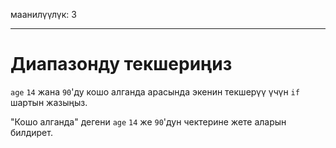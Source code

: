 маанилүүлүк: 3

---

# Диапазонду текшериңиз

`age` `14` жана `90`'ду кошо алганда арасында экенин текшерүү үчүн `if` шартын жазыңыз.

"Кошо алганда" дегени `age` `14` же `90`'дун чектерине жете аларын билдирет.
